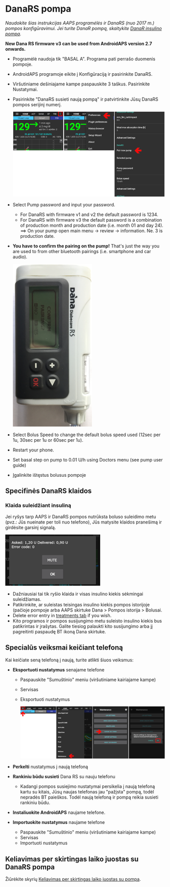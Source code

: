# DanaRS pompa

*Naudokite šias instrukcijas AAPS programėlės ir DanaRS (nuo 2017 m.) pompos konfigūravimui. Jei turite DanaR pompą, skaitykite [DanaR insulino pompa](./DanaR-Insulin-Pump).*

**New Dana RS firmware v3 can be used from AndroidAPS version 2.7 onwards.**

* Programėlė naudoja tik "BASAL A". Programa pati perrašo duomenis pompoje.

* AndroidAPS programoje eikite į Konfigūraciją ir pasirinkite DanaRS.

* Viršutiniame dešiniajame kampe paspauskite 3 taškus. Pasirinkite Nustatymai.

* Pasirinkite "DanaRS susieti naują pompą" ir patvirtinkite Jūsų DanaRS pompos serijinį numerį.
  
  ![AAPS ir Dana RS suporavimas](../images/AAPS_DanaRSPairing.png)

* Select Pump password and input your password.
  
  * For DanaRS with firmware v1 and v2 the default password is 1234.
  * For DanaRS with firmware v3 the default password is a combination of production month and production date (i.e. month 01 and day 24). ==> On your pump open main menu -> review -> information. Ne. 3 is production date.

* **You have to confirm the pairing on the pump!** That's just the way you are used to from other bluetooth pairings (i.e. smartphone and car audio).
  
  ![Dana RS confirmation pairing](../images/DanaRS_Pairing.png)

* Select Bolus Speed to change the default bolus speed used (12sec per 1u, 30sec per 1u or 60sec per 1u).

* Restart your phone.

* Set basal step on pump to 0.01 U/h using Doctors menu (see pump user guide)

* Įgalinkite ištęstus bolusus pompoje

## Specifinės DanaRS klaidos 

### Klaida suleidžiant insuliną

Jei ryšys tarp AAPS ir DanaRS pompos nutrūksta boluso suleidimo metu (pvz.: Jūs nueinate per toli nuo telefono), Jūs matysite klaidos pranešimą ir girdėsite garsinį signalą.

![Insulino tiekimo perspėjimas](../images/DanaRS_Error_bolus.png)

* Dažniausiai tai tik ryšio klaida ir visas insulino kiekis sėkmingai suleidžiamas.
* Patikrinkite, ar suleistas teisingas insulino kiekis pompos istorijoje (pačioje pompoje arba AAPS skirtuke Dana > Pompos istorija > Bolusai.
* Delete error entry in [treatments tab](..Getting-Started/Screenshots#carb-correction) if you wish.
* Kito programos ir pompos susijungimo metu suleisto insulino kiekis bus patikrintas ir įrašytas. Galite tiesiog palaukti kito susijungimo arba jį pagreitinti paspaudę BT ikoną Dana skirtuke.

## Specialūs veiksmai keičiant telefoną

Kai keičiate seną telefoną į naują, turite atlikti šiuos veiksmus:

* **Eksportuoti nustatymus** senajame telefone
  
  * Paspauskite "Sumuštinio" meniu (viršutiniame kairiajame kampe)
  * Servisas
  * Eksportuoti nustatymus
    
    ![AAPS eksportuoti nustatymus](../images/AAPS_ExportSettings.png)

* **Perkelti** nustatymus į naują telefoną

* **Rankiniu būdu susieti** Dana RS su nauju telefonu 
  * Kadangi pompos susiejimo nustatymai persikelia į naują telefoną kartu su kitais, Jūsų naujas telefonas jau "pažįsta" pompą, todėl nepradės BT paieškos. Todėl naują telefoną ir pompą reikia susieti rankiniu būdu.
* **Instaliuokite AndroidAPS** naujame telefone.
* **Importuokite nustatymus** naujame telefone 
  * Paspauskite "Sumuštinio" meniu (viršutiniame kairiajame kampe)
  * Servisas
  * Importuoti nustatymus

## Keliavimas per skirtingas laiko juostas su DanaRS pompa

Žiūrėkite skyrių [Keliavimas per skirtingas laiko juostas su pompa](../Usage/Timezone-traveling#danarv2-danars).